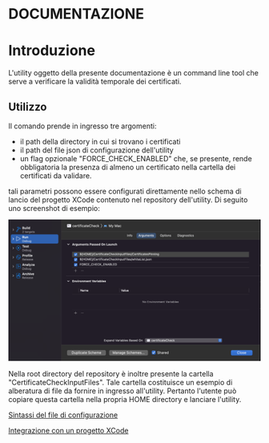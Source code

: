 # DOCUMENTAZIONE

# Introduzione
L'utility oggetto della presente documentazione è un command line tool che serve a verificare la validità temporale dei certificati.

## Utilizzo
Il comando prende in ingresso tre argomenti:

 - il path della directory in cui si trovano i certificati 
 - il path del file json di configurazione dell'utility
 - un flag opzionale "FORCE_CHECK_ENABLED" che, se presente, rende obbligatoria la presenza di almeno un certificato nella cartella dei certificati da validare. 
 
 tali parametri possono essere configurati direttamente nello schema di lancio del progetto XCode contenuto nel repository dell'utility. Di seguito uno screenshot di esempio:
 
 ![configurazioneArgomenti](docs/images/configurazioneArgomenti.png)
 
Nella root directory del repository è inoltre presente la cartella "CertificateCheckInputFiles". Tale cartella costituisce un esempio di alberatura di file da fornire in ingresso all'utility. Pertanto l'utente può copiare questa cartella nella propria HOME directory e lanciare l'utility.


[Sintassi del file di configurazione](docs/SintassiJson.md)

[Integrazione con un progetto XCode](docs/IntegrazioneConIlProgetto.md)
